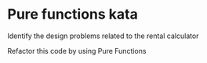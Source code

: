 # Pure functions kata

Identify the design problems related to the rental calculator

Refactor this code by using Pure Functions
